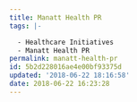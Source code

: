 ```yaml
---
title: Manatt Health PR
tags: |-

  - Healthcare Initiatives
  - Manatt Health PR
permalink: manatt-health-pr
id: 5b2d228016ae4e00bf93375d
updated: '2018-06-22 18:16:58'
date: 2018-06-22 16:23:28
---
```

